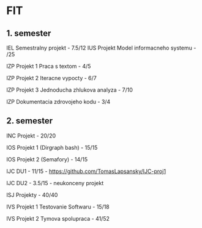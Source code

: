 # FIT

## 1. semester

IEL Semestralny projekt - 7.5/12
IUS Projekt Model informacneho systemu - /25

IZP Projekt 1 Praca s textom - 4/5

IZP Projekt 2 Iteracne vypocty - 6/7

IZP Projekt 3 Jednoducha zhlukova analyza - 7/10

IZP Dokumentacia zdrovojeho kodu - 3/4

## 2. semester

INC Projekt - 20/20

IOS Projekt 1 (Dirgraph bash) - 15/15

IOS Projekt 2 (Semafory) - 14/15

IJC DU1 - 11/15		- https://github.com/TomasLapsansky/IJC-proj1

IJC DU2 - 3.5/15 - neukonceny projekt

ISJ Projekty - 40/40

IVS Projekt 1 Testovanie Softwaru - 15/18

IVS Projekt 2 Tymova spolupraca - 41/52 
